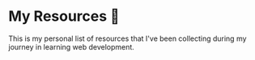 # My Resources :bookmark_tabs:

This is my personal list of resources that I've been collecting during my journey in learning web development.

